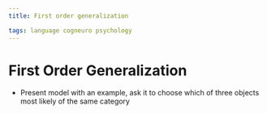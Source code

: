 ```yaml
---
title: First order generalization

tags: language cogneuro psychology 
---
```


# First Order Generalization
- Present model with an example, ask it to choose which of three objects most likely of the same category








































